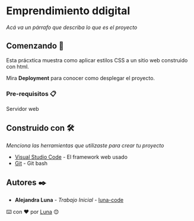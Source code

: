 # Emprendimiento ddigital

_Acá va un párrafo que describa lo que es el proyecto_

## Comenzando 🚀

Esta prácxtica muestra como aplicar estilos CSS a un sitio web construido con html.

Mira **Deployment** para conocer como desplegar el proyecto.


### Pre-requisitos 📋

Servidor web

## Construido con 🛠️

_Menciona las herramientas que utilizaste para crear tu proyecto_

* [Visual Studio Code](https://code.visualstudio.com/) - El framework web usado
* [Git](https://git-scm.com/downloads) - Git bash

## Autores ✒️

* **Alejandra Luna** - *Trabajo Inicial* - [luna-code](https://github.com/luna-codes-host)

⌨️ con ❤️ por [Luna](https://github.com/luna-codes-host) 😊